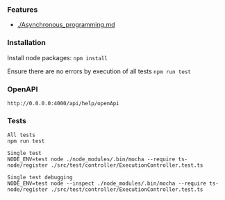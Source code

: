 ### Features

- [./Asynchronous_programming.md](./Asynchronous_programming.md)

### Installation

Install node packages:
`npm install`

Ensure there are no errors by execution of all tests
`npm run test`

### OpenAPI

```
http://0.0.0.0:4000/api/help/openApi
```

### Tests

```
All tests
npm run test

Single test
NODE_ENV=test node ./node_modules/.bin/mocha --require ts-node/register ./src/test/controller/ExecutionController.test.ts

Single test debugging
NODE_ENV=test node --inspect ./node_modules/.bin/mocha --require ts-node/register ./src/test/controller/ExecutionController.test.ts
```
